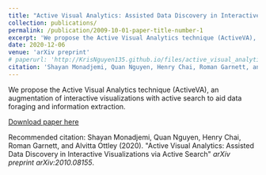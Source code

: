 ```yaml
---
title: "Active Visual Analytics: Assisted Data Discovery in Interactive Visualizations via Active Search"
collection: publications/
permalink: /publication/2009-10-01-paper-title-number-1
excerpt: 'We propose the Active Visual Analytics technique (ActiveVA), an augmentation of interactive visualizations with active search to aid data foraging and information extraction.'
date: 2020-12-06
venue: 'arXiv preprint'
# paperurl: 'http://KrisNguyen135.github.io/files/active_visual_analytics.pdf'
citation: 'Shayan Monadjemi, Quan Nguyen, Henry Chai, Roman Garnett, and Alvitta Ottley (2020). "Active Visual Analytics: Assisted Data Discovery in Interactive Visualizations via Active Search" <i>arXiv preprint arXiv:2010.08155</i>.'
---
```

We propose the Active Visual Analytics technique (ActiveVA), an augmentation of interactive visualizations with active search to aid data foraging and information extraction.

[Download paper here](http://KrisNguyen135.github.io/files/active_visual_analytics.pdf)

Recommended citation: Shayan Monadjemi, Quan Nguyen, Henry Chai, Roman Garnett, and Alvitta Ottley (2020). "Active Visual Analytics: Assisted Data Discovery in Interactive Visualizations via Active Search" <i>arXiv preprint arXiv:2010.08155</i>.
